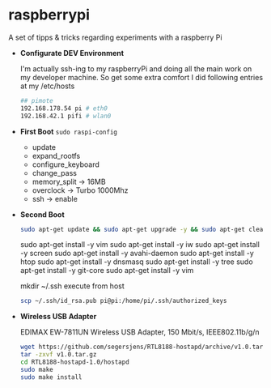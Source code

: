 raspberrypi
===========

A set of tipps &amp; tricks regarding experiments with a raspberry Pi
* **Configurate DEV Environment**
	
	I'm actually ssh-ing to my raspberryPi and doing all the main work on my developer machine. So get some extra comfort I did following entries at my 
	/etc/hosts
	```bash
	## pimote
	192.168.178.54 pi # eth0
	192.168.42.1 pifi # wlan0
	```

* **First Boot**
  ```sudo raspi-config```
  * update
  * expand_rootfs
  * configure_keyboard
  * change_pass
  * memory_split -> 16MB
  * overclock -> Turbo 1000Mhz
  * ssh -> enable
  

* **Second Boot**
  ```bash
  sudo apt-get update && sudo apt-get upgrade -y && sudo apt-get clean
  ```
	sudo apt-get install -y vim
	sudo apt-get install -y iw
	sudo apt-get install -y screen
	sudo apt-get install -y avahi-daemon
	sudo apt-get install -y htop
	sudo apt-get install -y dnsmasq
	sudo apt-get install -y tree
	sudo apt-get install -y git-core
	sudo apt-get install -y vim

	mkdir ~/.ssh
	execute from host
	```bash
	scp ~/.ssh/id_rsa.pub pi@pi:/home/pi/.ssh/authorized_keys
	```

* **Wireless USB Adapter**
  
  EDIMAX EW-7811UN Wireless USB Adapter, 150 Mbit/s, IEEE802.11b/g/n 

	```bash
	wget https://github.com/segersjens/RTL8188-hostapd/archive/v1.0.tar.gz
	tar -zxvf v1.0.tar.gz
	cd RTL8188-hostapd-1.0/hostapd
	sudo make
	sudo make install
	```
